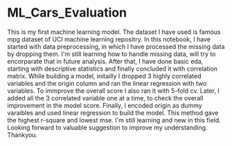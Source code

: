 # ML_Cars_Evaluation
This is my first machine learning model. 
The dataset I have used is famous mpg dataset of UCI machine learning repositry.
In this notebook, I have started with data preprocessing, in which I have processed the missing data by dropping them. I'm still learning how to handle missing data, will try to encorparate that in future analysis.
After that, I have done basic eda, starting with descriptive statistics and finally concluded it with correlation matrix.
While building a model, initailly I dropped 3 highly correlated variables and the origin column and ran the linear regression with two variables. To immprove the overall score I also ran it with 5-fold cv.
Later, I added all the 3 correlated variable one at a time, to check the overall improvement in the model score.
Finally, I encoded origin as dummy varaibles and used linear regression to build the model. This method gave the highest r-square and lowest mse.
I'm still learning and new in this field. Looking forward to valuable suggestion to improve my understanding. Thankyou.
